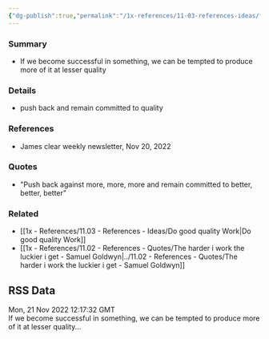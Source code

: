 ```yaml
---
{"dg-publish":true,"permalink":"/1x-references/11-03-references-ideas/focus-on-producing-quality-rather-than-quantity/","title":"Focus on producing quality rather than quantity"}
---
```



### Summary
- If we become successful in something, we can be tempted to produce more of it at lesser quality

### Details
- push back and remain committed to quality

### References
- James clear weekly newsletter, Nov 20, 2022

### Quotes
- "Push back against more, more, more and remain committed to better, better, better"

### Related
- [[1x - References/11.03 - References - Ideas/Do good quality Work\|Do good quality Work]]
- [[1x - References/11.02 - References - Quotes/The harder i work the luckier i get - Samuel Goldwyn\|../11.02 - References - Quotes/The harder i work the luckier i get - Samuel Goldwyn]]

## RSS Data
<div class='date'>Mon, 21 Nov 2022 12:17:32 GMT</div>
<div class='description'>If we become successful in something, we can be tempted to produce more of it at lesser quality...</div>
